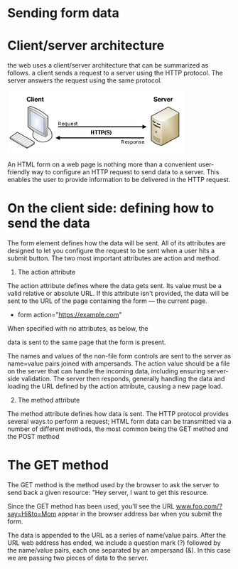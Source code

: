 # Sending form data

# Client/server architecture

 the web uses a client/server architecture that can be summarized as follows. a client sends a request to a server using the HTTP protocol. The server answers the request using the same protocol.

 <img src="IMAGE/client-server.png">

 An HTML form on a web page is nothing more than a convenient user-friendly way to configure an HTTP request to send data to a server. This enables the user to provide information to be delivered in the HTTP request.

# On the client side: defining how to send the data

The form element defines how the data will be sent. All of its attributes are designed to let you configure the request to be sent when a user hits a submit button. The two most important attributes are action and method.

1. The action attribute

The action attribute defines where the data gets sent. Its value must be a valid relative or absolute URL. If this attribute isn't provided, the data will be sent to the URL of the page containing the form — the current page.

- form action="https://example.com"

When specified with no attributes, as below, the <form> data is sent to the same page that the form is present.

The names and values of the non-file form controls are sent to the server as name=value pairs joined with ampersands. The action value should be a file on the server that can handle the incoming data, including ensuring server-side validation. The server then responds, generally handling the data and loading the URL defined by the action attribute, causing a new page load.

2. The method attribute

The method attribute defines how data is sent. The HTTP protocol provides several ways to perform a request; HTML form data can be transmitted via a number of different methods, the most common being the GET method and the POST method

# The GET method

The GET method is the method used by the browser to ask the server to send back a given resource: "Hey server, I want to get this resource.

Since the GET method has been used, you'll see the URL www.foo.com/?say=Hi&to=Mom appear in the browser address bar when you submit the form.

The data is appended to the URL as a series of name/value pairs. After the URL web address has ended, we include a question mark (?) followed by the name/value pairs, each one separated by an ampersand (&). In this case we are passing two pieces of data to the server.